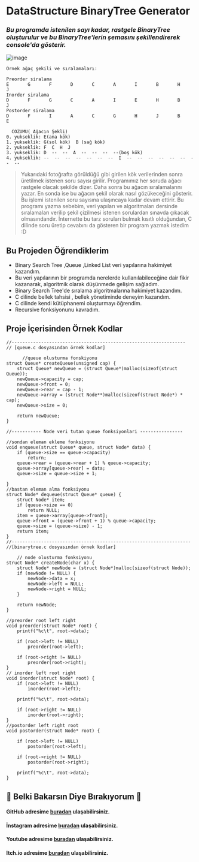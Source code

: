 
# DataStructure BinaryTree  Generator

### *Bu programda istenilen sayı kadar, rastgele BinaryTree oluşturulur ve bu BinaryTree'lerin şemasını şekillendirerek console'da gösterir.*




![image](https://github.com/FurcanY/CSharp-Form-LabirentCozenProgram/assets/114299899/c23e725e-b6ca-4825-a3d3-742263b4f29e)

    Örnek ağaç şekili ve sıralamaları:
   
	Preorder siralama
	E       G       F       D       C       A       I       B       H       J
	Inorder siralama
	D       F       G       C       A       I       E       H       B       J
	Postorder siralama
	D       F       I       A       C       G       H       J       B       E
	
	  COZUMU( Ağacın Şekli)
	0. yukseklik: E(ana kök)
	1. yukseklik: G(sol kök)  B (sağ kök)
	2. yukseklik: F  C  H  J
	3. yukseklik: D  --  --  A  --  --  --  --(boş kök)
	4. yukseklik: --  --  --  --  --  --  --  I  --  --  --  --  --  --  --  --
	
 
> Yukarıdaki  fotoğrafta görüldüğü gibi girilen kök verilerinden sonra üretilmek istenen soru sayısı girilir.  Programımız her soruda ağacı rastgele olacak şekilde dizer. 
> Daha sonra bu ağacın sıralamalarını yazar. En sonda  ise bu ağacın şekil olarak nasıl gözükeceğini gösterir. Bu işlemi istenilen soru sayısına ulaşıncaya kadar devam ettirir.
>  Bu programı yazma sebebim, veri yapıları ve algoritmaları dersinde sıralamaları verilip şekil çizilmesi istenen sorulardan sınavda çıkacak olmasındandır. İnternette bu tarz soruları bulmak kısıtlı olduğundan, C dilinde soru üretip cevabını da gösteren bir program yazmak istedim :D
 
 
## Bu Projeden Öğrendiklerim
 - Binary Search Tree ,Queue ,Linked List veri yapılarına hakimiyet kazandım.
 - Bu veri yapılarının bir programda nerelerde kullanılabileceğine dair fikir kazanarak, algoritmik olarak düşünmede gelişim sağladım.
 - Binary Search Tree'de sıralama algoritmalarına hakimiyet kazandım.
 - C dilinde bellek tahsisi , bellek yönetiminde deneyim kazandım.
 - C dilinde kendi kütüphanemi oluşturmayı öğrendim.
 -  Recursive fonksiyonunu kavradım.
 
  ## Proje İçerisinden Örnek Kodlar
  

	//-----------------------------------------------------------------   
	// [queue.c dosyasından örnek kodlar]

		  //queue olusturma fonskiyonu
	struct Queue* createQueue(unsigned cap) {
		struct Queue* newQueue = (struct Queue*)malloc(sizeof(struct Queue));
		newQueue->capacity = cap;
		newQueue->front = 0;
		newQueue->rear = cap - 1;
		newQueue->array = (struct Node**)malloc(sizeof(struct Node*) * cap);
		newQueue->size = 0;

		return newQueue;
	}

	//----------- Node veri tutan queue fonksiyonlari ----------------

	//sondan eleman ekleme fonksiyonu
	void enqueue(struct Queue* queue, struct Node* data) {
		if (queue->size == queue->capacity)
			return;
		queue->rear = (queue->rear + 1) % queue->capacity;
		queue->array[queue->rear] = data;
		queue->size = queue->size + 1;

	}
	//bastan eleman alma fonksiyonu
	struct Node* dequeue(struct Queue* queue) {
		struct Node* item;
		if (queue->size == 0)
			return NULL;
		item = queue->array[queue->front];
		queue->front = (queue->front + 1) % queue->capacity;
		queue->size = (queue->size) - 1;
		return item;
	}
	//-------------------------------------------------------------------
    //[binarytree.c dosyasından örnek kodlar]
    
	    // node olusturma fonksiyonu
	struct Node* createNode(char x) {
		struct Node* newNode = (struct Node*)malloc(sizeof(struct Node));
		if (newNode != NULL) {
			newNode->data = x;
			newNode->left = NULL;
			newNode->right = NULL;
		}

		return newNode;
	}

	//preorder root left right
	void preorder(struct Node* root) {
		printf("%c\t", root->data);

		if (root->left != NULL)
			preorder(root->left);

		if (root->right != NULL)
			preorder(root->right);
	}
	// inorder left root right
	void inorder(struct Node* root) {
		if (root->left != NULL)
			inorder(root->left);

		printf("%c\t", root->data);

		if (root->right != NULL)
			inorder(root->right);
	}
	//postorder left right root
	void postorder(struct Node* root) {

		if (root->left != NULL)
			postorder(root->left);

		if (root->right != NULL)
			postorder(root->right);

		printf("%c\t", root->data);
	}

 

## :rose: Belki Bakarsın Diye Bırakıyorum :rose:
####  GitHub adresime [buradan](https://github.com/FurcanY) ulaşabilirsiniz.
####  İnstagram adresime [buradan](https://www.instagram.com/y.furcan/) ulaşabilirsiniz.
####  Youtube adresime [buradan](https://www.youtube.com/channel/UCQRXjt0lg2jCnp2NqOAO2Ig) ulaşabilirsiniz.
####  Itch.io adresime [buradan](https://furcany.itch.io/) ulaşabilirsiniz.




